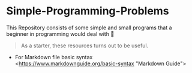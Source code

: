 # Simple-Programming-Problems
This Repository consists of some simple and small programs that a beginner in programming would deal with 🎈

> As a starter, these resources turns out to be useful.

- For Markdown file basic syntax <https://www.markdownguide.org/basic-syntax "Markdown Guide">

  

